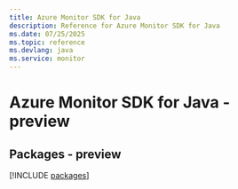 ```yaml
---
title: Azure Monitor SDK for Java
description: Reference for Azure Monitor SDK for Java
ms.date: 07/25/2025
ms.topic: reference
ms.devlang: java
ms.service: monitor
---
```

# Azure Monitor SDK for Java - preview
## Packages - preview
[!INCLUDE [packages](monitor-index.md)]